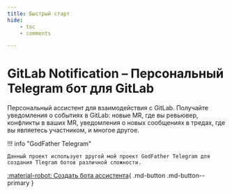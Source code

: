 ```yaml
---
title: Быстрый старт
hide:
    - toc
    - comments

---
```


# GitLab Notification – Персональный Telegram бот для GitLab
Персональный ассистент для взаимодействия с GitLab. Получайте уведомления о событиях в GitLab: новые MR, где вы ревьювер, конфликты в ваших MR, уведомления о новых сообщениях в тредах, где вы являетесь участником, и многое другое.

!!! info "GodFather Telegram"

    Данный проект использует другой мой проект GodFather Telegram для создания Tlegram ботов различной сложности.

[:material-robot: Создать бота ассистента](getting-started/configuration.md){ .md-button .md-button--primary }
